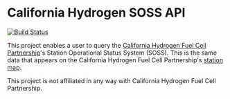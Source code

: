 # California Hydrogen SOSS API

[![Build Status](https://travis-ci.org/no2chem/soss-js.svg?branch=master)](https://travis-ci.org/no2chem/soss-js)

This project enables a user to query the [California Hydrogen Fuel Cell Partnership](https://cafcp.org)'s
Station Operational Status System (SOSS). This is the same data that appears on the California Hydrogen Fuel Cell
Partnership's [station map](https://cafcp.org/stationmap).

This project is not affiliated in any way with  California Hydrogen Fuel Cell Partnership.